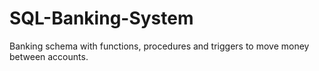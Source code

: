 # SQL-Banking-System
Banking schema with functions, procedures and triggers to move money between accounts.
